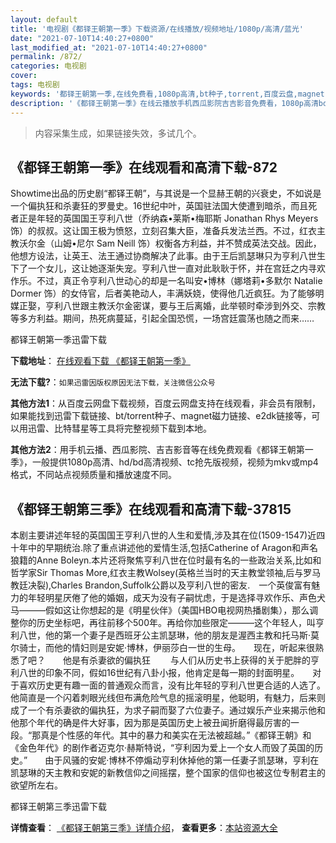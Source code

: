 ```yaml
---
layout: default
title: '电视剧《都铎王朝第一季》下载资源/在线播放/视频地址/1080p/高清/蓝光'
date: "2021-07-10T14:40:27+0800"
last_modified_at: "2021-07-10T14:40:27+0800"
permalink: /872/
categories: 电视剧
cover:
tags: 电视剧
keywords: '都铎王朝第一季,在线免费看,1080p高清,bt种子,torrent,百度云盘,magnet,磁力链,迅雷下载资源'
description: '《都铎王朝第一季》在线云播放手机西瓜影院吉吉影音免费看，1080p高清bd/hd未删减完整版和tc抢先枪版，mkv/mp4格式，附带bt/torrent种子、magnet/磁力链、百度云盘、网盘资源迅雷下载链接'
---
```


>内容采集生成，如果链接失效，多试几个。


## 《都铎王朝第一季》在线观看和高清下载-872

Showtime出品的历史剧“都铎王朝”，与其说是一个显赫王朝的兴衰史，不如说是一个偏执狂和杀妻狂的罗曼史。16世纪中叶，英国驻法国大使遭到暗杀，而且死者正是年轻的英国国王亨利八世（乔纳森•莱斯•梅耶斯 Jonathan Rhys Meyers 饰）的叔叔。这让国王极为愤怒，立刻召集大臣，准备兵发法兰西。不过，红衣主教沃尔金（山姆•尼尔 Sam Neill 饰）权衡各方利益，并不赞成英法交战。因此，他想方设法，让英王、法王通过协商解决了此事。由于王后凯瑟琳只为亨利八世生下了一个女儿，这让她逐渐失宠。亨利八世一直对此耿耿于怀，并在宫廷之内寻欢作乐。不过，真正令亨利八世动心的却是一名叫安•博林（娜塔莉•多默尔 Natalie Dormer 饰）的女侍官，后者美艳动人，丰满妖娆，使得他几近疯狂。为了能够明媒正娶，亨利八世跟主教沃尔金密谋，要与王后离婚，此举顿时牵涉到外交、宗教等多方利益。期间，热死病蔓延，引起全国恐慌，一场宫廷震荡也随之而来……


都铎王朝第一季迅雷下载

**下载地址**： [在线观看下载 《都铎王朝第一季》](https://www.993dy.com//vod-detail-id-28720.html) 


**无法下载?**：`如果迅雷因版权原因无法下载，关注微信公众号 `

**其他方法1**：从百度云网盘下载视频，百度云网盘支持在线观看，非会员有限制，如果能找到迅雷下载链接、bt/torrent种子、magnet磁力链接、e2dk链接等，可以用迅雷、比特彗星等工具将完整视频下载到本地。

**其他方法2**：用手机云播、西瓜影院、吉吉影音等在线免费观看《都铎王朝第一季》，一般提供1080p高清、hd/bd高清视频、tc抢先版视频，视频为mkv或mp4格式，不同站点视频质量和播放速度不同。


## 《都铎王朝第三季》在线观看和高清下载-37815

本剧主要讲述年轻的英国国王亨利八世的人生和爱情,涉及其在位(1509-1547)近四十年中的早期统治.除了重点讲述他的爱情生活,包括Catherine of Aragon和声名狼籍的Anne Boleyn.本片还将聚焦亨利八世在位时最有名的一些政治关系,比如和哲学家Sir Thomas More,红衣主教Wolsey(英格兰当时的天主教堂领袖,后与罗马教廷决裂),Charles Brandon,Suffolk公爵以及亨利八世的密友.　一个英俊富有魅力的年轻明星厌倦了他的婚姻，成天为没有子嗣忧虑，于是选择寻欢作乐、声色犬马———假如这让你想起的是《明星伙伴》（美国HBO电视网热播剧集），那么调整你的历史坐标吧，再往前移个500年。再给你加些限定———这个年轻人，叫亨利八世，他的第一个妻子是西班牙公主凯瑟琳，他的朋友是渥西主教和托马斯·莫尔骑士，而他的情妇则是安妮·博林，伊丽莎白一世的生母。　　现在，听起来很熟悉了吧？　　他是有杀妻欲的偏执狂 　　与人们从历史书上获得的关于肥胖的亨利八世的印象不同，假如16世纪有八卦小报，他肯定是每一期的封面明星。　　对于喜欢历史更有趣一面的普通观众而言，没有比年轻的亨利八世更合适的人选了。他简直是一个闪着刺眼光线但布满危险气息的摇滚明星，他聪明，有魅力，后来则成了一个有杀妻欲的偏执狂，为求子嗣而娶了六位妻子。通过娱乐产业来揭示他和他那个年代的确是件大好事，因为那是英国历史上被丑闻折磨得最厉害的一段。“那真是个性感的年代。其中的暴力和美实在无法被超越。”《都铎王朝》和《金色年代》的剧作者迈克尔·赫斯特说，“亨利因为爱上一个女人而毁了英国的历史。”　　由于风骚的安妮·博林不停煽动亨利休掉他的第一任妻子凯瑟琳，亨利在凯瑟琳的天主教和安妮的新教信仰之间摇摆，整个国家的信仰也被这位专制君主的欲望所左右。


都铎王朝第三季迅雷下载

**详情查看**： [《都铎王朝第三季》详情介绍](/movie/37815/)， **查看更多**：[本站资源大全](/movie/t/all/)

